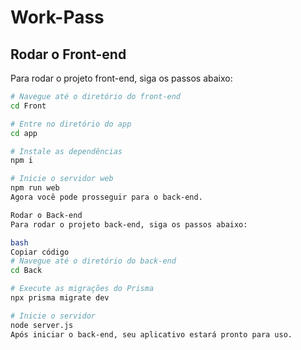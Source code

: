 # Work-Pass

## Rodar o Front-end

Para rodar o projeto front-end, siga os passos abaixo:

```bash
# Navegue até o diretório do front-end
cd Front

# Entre no diretório do app
cd app

# Instale as dependências
npm i

# Inicie o servidor web
npm run web
Agora você pode prosseguir para o back-end.

Rodar o Back-end
Para rodar o projeto back-end, siga os passos abaixo:

bash
Copiar código
# Navegue até o diretório do back-end
cd Back

# Execute as migrações do Prisma
npx prisma migrate dev

# Inicie o servidor
node server.js
Após iniciar o back-end, seu aplicativo estará pronto para uso.
